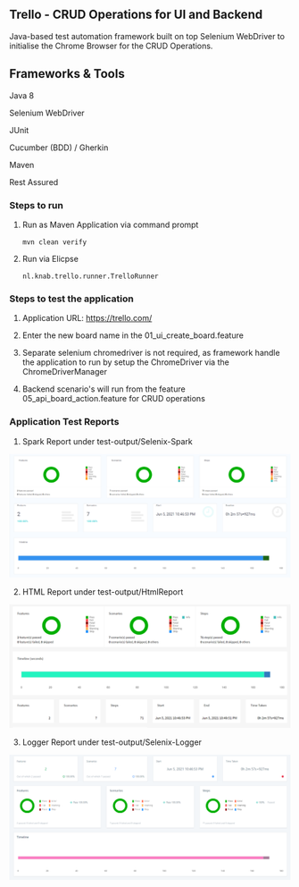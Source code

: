 Trello - CRUD Operations for UI and Backend
---

Java-based test automation framework built on top Selenium WebDriver to initialise the Chrome Browser for the CRUD Operations.

## Frameworks & Tools

Java 8

Selenium WebDriver

JUnit

Cucumber (BDD) / Gherkin

Maven

Rest Assured

### Steps to run

 1) Run as Maven Application via command prompt
    
        mvn clean verify
    
 2) Run via Elicpse
    
        nl.knab.trello.runner.TrelloRunner

### Steps to test the application

 1) Application URL: https://trello.com/
    
 2) Enter the new board name in the 01_ui_create_board.feature
    
 3) Separate selenium chromedriver is not required, as framework handle the application to run by setup the ChromeDriver via the ChromeDriverManager
    
 4) Backend scenario's will run from the feature 05_api_board_action.feature for CRUD operations



### Application Test Reports

 1) Spark Report under test-output/Selenix-Spark

   ![src/test/resources/reports/Selenix-Spark.png](img.png)

 2) HTML Report under test-output/HtmlReport
     
   ![src/test/resources/reports/HTML-Report.png](img_1.png)
    
 3) Logger Report under test-output/Selenix-Logger

   ![src/test/resources/reports/Selenix-Logger .png](img_2.png)

  
   